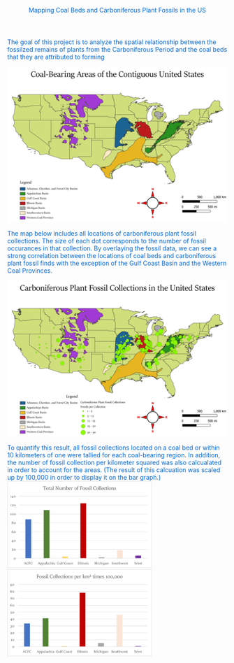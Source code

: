 <html>
    <header style = "color: #0366d7">
        <p>Mapping Coal Beds and Carboniferous Plant Fossils in the US</p>
    </header>
    <body style = "color: #0366d7">
        <p>The goal of this project is to analyze the spatial relationship between the fossilzed remains of plants from the Carboniferous Period and the coal beds that they are attributed to forming</p>
        <img src="4326_National.png" alt = "CoalBeds" />
        <p>The map below includes all locations of carboniferous plant fossil collections. The size of each dot corresponds to the number of fossil occurances in that collection. By overlaying the fossil data, we can see a strong correlation between the locations of coal beds and carboniferous plant fossil finds with the exception of the Gulf Coast Basin and the Western Coal Provinces.  </p>
        <img src="4326_NationalFossils.png" alt = "Fossils" />
        <p>To quantify this result, all fossil collections located on a coal bed or within 10 kilometers of one were tallied for each coal-bearing region. In addition, the number of fossil collection per kilometer squared was also calcualated in order to account for the areas. (The result of this calcuation was scaled up by 100,000 in order to display it on the bar graph.)
        <img src="CollectionCount.png" alt = "graph1" height = "199" width = "331"/> <img src="fossilsperkm.png" alt = "graph2" height = "199" width = "331"/> 
    </body>
</html>
